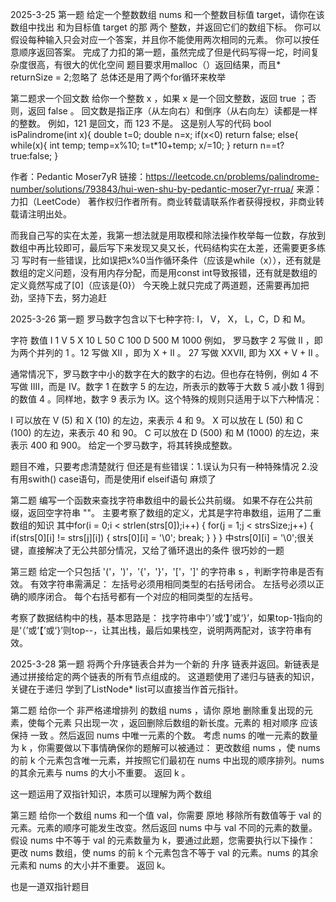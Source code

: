 2025-3-25
第一题
给定一个整数数组 nums 和一个整数目标值 target，请你在该数组中找出 和为目标值 target  的那 两个 整数，并返回它们的数组下标。
你可以假设每种输入只会对应一个答案，并且你不能使用两次相同的元素。
你可以按任意顺序返回答案。
完成了力扣的第一题，虽然完成了但是代码写得一坨，时间复杂度很高，有很大的优化空间
题目要求用malloc（）返回结果，而且* returnSize = 2;忽略了
总体还是用了两个for循环来枚举

第二题求一个回文数
给你一个整数 x ，如果 x 是一个回文整数，返回 true ；否则，返回 false 。
回文数是指正序（从左向右）和倒序（从右向左）读都是一样的整数。
例如，121 是回文，而 123 不是。
这是别人写的代码
bool isPalindrome(int x){
    double t=0;
    double n=x;
    if(x<0)
    return false;
    else{
    while(x){
        int temp;
        temp=x%10;
        t=t*10+temp;
        x/=10;
    }
    return n==t?true:false;
  }

作者：Pedantic Moser7yR
链接：https://leetcode.cn/problems/palindrome-number/solutions/793843/hui-wen-shu-by-pedantic-moser7yr-rrua/
来源：力扣（LeetCode）
著作权归作者所有。商业转载请联系作者获得授权，非商业转载请注明出处。

而我自己写的实在太差，我第一想法就是用取模和除法操作枚举每一位数，存放到数组中再比较即可，最后写下来发现又臭又长，代码结构实在太差，还需要更多练习
写时有一些错误，比如误把x%0当作循环条件（应该是while（x）），还有就是数组的定义问题，没有用内存分配，而是用const int导致报错，还有就是数组的定义竟然写成了[0]（应该是{0}）
今天晚上就只完成了两道题，还需要再加把劲，坚持下去，努力追赶

2025-3-26
第一题
罗马数字包含以下七种字符: I， V， X， L，C，D 和 M。

字符          数值
I             1
V             5
X             10
L             50
C             100
D             500
M             1000
例如， 罗马数字 2 写做 II ，即为两个并列的 1 。12 写做 XII ，即为 X + II 。 27 写做  XXVII, 即为 XX + V + II 。

通常情况下，罗马数字中小的数字在大的数字的右边。但也存在特例，例如 4 不写做 IIII，而是 IV。数字 1 在数字 5 的左边，所表示的数等于大数 5 减小数 1 得到的数值 4 。同样地，数字 9 表示为 IX。这个特殊的规则只适用于以下六种情况：

I 可以放在 V (5) 和 X (10) 的左边，来表示 4 和 9。
X 可以放在 L (50) 和 C (100) 的左边，来表示 40 和 90。 
C 可以放在 D (500) 和 M (1000) 的左边，来表示 400 和 900。
给定一个罗马数字，将其转换成整数。


题目不难，只要考虑清楚就行
但还是有些错误：1.误认为只有一种特殊情况 2.没有用swith() case语句，而是使用if elseif语句 麻烦了

第二题
编写一个函数来查找字符串数组中的最长公共前缀。
如果不存在公共前缀，返回空字符串 ""。
主要考察了数组的定义，尤其是字符串数组，运用了二重数组的知识
其中for(i = 0;i < strlen(strs[0]);i++)
    {
        for(j = 1;j < strsSize;j++)
        {
            if(strs[0][i] != strs[j][i])
            {
            strs[0][i] = '\0';
            break;
            }
        }
    }
    中strs[0][i] = '\0';很关键，直接解决了无公共部分情况，又给了循环退出的条件
    很巧妙的一题

第三题
给定一个只包括 '('，')'，'{'，'}'，'['，']' 的字符串 s ，判断字符串是否有效。
有效字符串需满足：
左括号必须用相同类型的右括号闭合。
左括号必须以正确的顺序闭合。
每个右括号都有一个对应的相同类型的左括号。

考察了数据结构中的栈，基本思路是：
找字符串中‘）’或‘】’或‘}’，如果top-1指向的是‘（’或‘【’或‘}’则top--，让其出栈，最后如果栈空，说明两两配对，该字符串有效。

2025-3-28
第一题
将两个升序链表合并为一个新的 升序 链表并返回。新链表是通过拼接给定的两个链表的所有节点组成的。 
这道题使用了递归与链表的知识，关键在于递归
学到了ListNode* list可以直接当作首元指针。

第二题
给你一个 非严格递增排列 的数组 nums ，请你 原地 删除重复出现的元素，使每个元素 只出现一次 ，返回删除后数组的新长度。元素的 相对顺序 应该保持 一致 。然后返回 nums 中唯一元素的个数。
考虑 nums 的唯一元素的数量为 k ，你需要做以下事情确保你的题解可以被通过：
更改数组 nums ，使 nums 的前 k 个元素包含唯一元素，并按照它们最初在 nums 中出现的顺序排列。nums 的其余元素与 nums 的大小不重要。
返回 k 。

这一题运用了双指针知识，本质可以理解为两个数组

第三题
给你一个数组 nums 和一个值 val，你需要 原地 移除所有数值等于 val 的元素。元素的顺序可能发生改变。然后返回 nums 中与 val 不同的元素的数量。
假设 nums 中不等于 val 的元素数量为 k，要通过此题，您需要执行以下操作：
更改 nums 数组，使 nums 的前 k 个元素包含不等于 val 的元素。nums 的其余元素和 nums 的大小并不重要。
返回 k。

也是一道双指针题目

